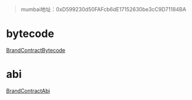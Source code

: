 > mumbai地址：0xD599230d50FAFcb6dE17152630be3cC9D71184BA

# bytecode

[BrandContractBytecode](BrandContractBytecode.bytecode)

# abi

[BrandContractAbi](BrandContractAbi.json)
